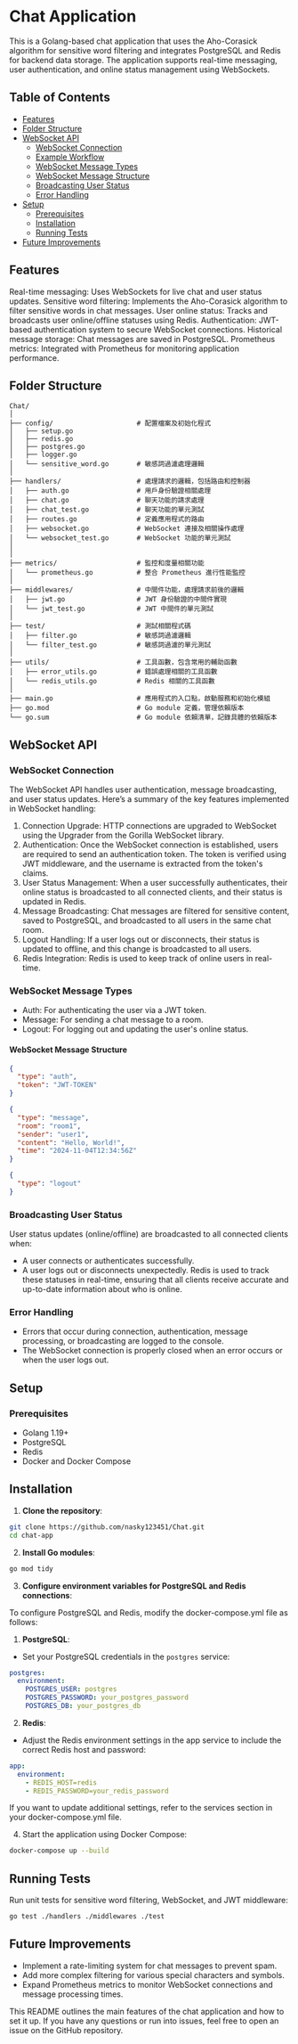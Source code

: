 # Chat Application

This is a Golang-based chat application that uses the Aho-Corasick algorithm for sensitive word filtering and integrates PostgreSQL and Redis for backend data storage. The application supports real-time messaging, user authentication, and online status management using WebSockets.

## Table of Contents
- [Features](#features)
- [Folder Structure](#folder-structure)
- [WebSocket API](#websocket-api)
  - [WebSocket Connection](#websocket-connection)
  - [Example Workflow](#example-workflow)
  - [WebSocket Message Types](#websocket-message-types)
  - [WebSocket Message Structure](#websocket-message-structure)
  - [Broadcasting User Status](#broadcasting-user-status)
  - [Error Handling](#error-handling)
- [Setup](#setup)
  - [Prerequisites](#prerequisites)
  - [Installation](#installation)
  - [Running Tests](#running-tests)
- [Future Improvements](#future-improvements)

## Features

Real-time messaging: Uses WebSockets for live chat and user status updates.
Sensitive word filtering: Implements the Aho-Corasick algorithm to filter sensitive words in chat messages.
User online status: Tracks and broadcasts user online/offline statuses using Redis.
Authentication: JWT-based authentication system to secure WebSocket connections.
Historical message storage: Chat messages are saved in PostgreSQL.
Prometheus metrics: Integrated with Prometheus for monitoring application performance.

## Folder Structure

```plaintext
Chat/
│
├── config/                     # 配置檔案及初始化程式
│   ├── setup.go
│   ├── redis.go
│   ├── postgres.go
│   ├── logger.go
│   └── sensitive_word.go       # 敏感詞過濾處理邏輯
│
├── handlers/                   # 處理請求的邏輯，包括路由和控制器
│   ├── auth.go                 # 用戶身份驗證相關處理
│   ├── chat.go                 # 聊天功能的請求處理
│   ├── chat_test.go            # 聊天功能的單元測試
│   ├── routes.go               # 定義應用程式的路由
│   ├── websocket.go            # WebSocket 連接及相關操作處理
│   └── websocket_test.go       # WebSocket 功能的單元測試
│   
│
├── metrics/                    # 監控和度量相關功能
│   └── prometheus.go           # 整合 Prometheus 進行性能監控
│
├── middlewares/                # 中間件功能，處理請求前後的邏輯
│   ├── jwt.go                  # JWT 身份驗證的中間件實現
│   └── jwt_test.go             # JWT 中間件的單元測試
│
├── test/                       # 測試相關程式碼
│   ├── filter.go               # 敏感詞過濾邏輯
│   └── filter_test.go          # 敏感詞過濾的單元測試
│
├── utils/                      # 工具函數，包含常用的輔助函數
│   ├── error_utils.go          # 錯誤處理相關的工具函數
│   └── redis_utils.go          # Redis 相關的工具函數
│
├── main.go                     # 應用程式的入口點，啟動服務和初始化模組
├── go.mod                      # Go module 定義，管理依賴版本
└── go.sum                      # Go module 依賴清單，記錄具體的依賴版本
```

## WebSocket API

### WebSocket Connection
The WebSocket API handles user authentication, message broadcasting, and user status updates. Here’s a summary of the key features implemented in WebSocket handling:

1. Connection Upgrade: HTTP connections are upgraded to WebSocket using the Upgrader from the Gorilla WebSocket library.
2. Authentication: Once the WebSocket connection is established, users are required to send an authentication token. The token is verified using JWT middleware, and the username is extracted from the token's claims.
3. User Status Management: When a user successfully authenticates, their online status is broadcasted to all connected clients, and their status is updated in Redis.
4. Message Broadcasting: Chat messages are filtered for sensitive content, saved to PostgreSQL, and broadcasted to all users in the same chat room.
5. Logout Handling: If a user logs out or disconnects, their status is updated to offline, and this change is broadcasted to all users.
6. Redis Integration: Redis is used to keep track of online users in real-time.

### WebSocket Message Types
- Auth: For authenticating the user via a JWT token.
- Message: For sending a chat message to a room.
- Logout: For logging out and updating the user's online status.

#### WebSocket Message Structure

```json
{
  "type": "auth",
  "token": "JWT-TOKEN"
}

{
  "type": "message",
  "room": "room1",
  "sender": "user1",
  "content": "Hello, World!",
  "time": "2024-11-04T12:34:56Z"
}

{
  "type": "logout"
}
```

### Broadcasting User Status

User status updates (online/offline) are broadcasted to all connected clients when:

- A user connects or authenticates successfully.
- A user logs out or disconnects unexpectedly. Redis is used to track these statuses in real-time, ensuring that all clients receive accurate and up-to-date information about who is online.

### Error Handling
- Errors that occur during connection, authentication, message processing, or broadcasting are logged to the console.
- The WebSocket connection is properly closed when an error occurs or when the user logs out.

## Setup

### Prerequisites
- Golang 1.19+
- PostgreSQL
- Redis
- Docker and Docker Compose

## Installation

1. **Clone the repository**:

```bash
git clone https://github.com/nasky123451/Chat.git
cd chat-app
```

2. **Install Go modules**:

```bash
go mod tidy
```

3. **Configure environment variables for PostgreSQL and Redis connections**:

To configure PostgreSQL and Redis, modify the docker-compose.yml file as follows:

1. **PostgreSQL**:

- Set your PostgreSQL credentials in the `postgres` service:

```yaml
postgres:
  environment:
    POSTGRES_USER: postgres
    POSTGRES_PASSWORD: your_postgres_password
    POSTGRES_DB: your_postgres_db
```

2. **Redis**:

- Adjust the Redis environment settings in the app service to include the correct Redis host and password:

```yaml
app:
  environment:
    - REDIS_HOST=redis
    - REDIS_PASSWORD=your_redis_password
```

If you want to update additional settings, refer to the services section in your docker-compose.yml file.

4. Start the application using Docker Compose:

```bash
docker-compose up --build
```

## Running Tests
Run unit tests for sensitive word filtering, WebSocket, and JWT middleware:
```bash
go test ./handlers ./middlewares ./test
```

## Future Improvements

- Implement a rate-limiting system for chat messages to prevent spam.
- Add more complex filtering for various special characters and symbols.
- Expand Prometheus metrics to monitor WebSocket connections and message processing times.

This README outlines the main features of the chat application and how to set it up. If you have any questions or run into issues, feel free to open an issue on the GitHub repository.
